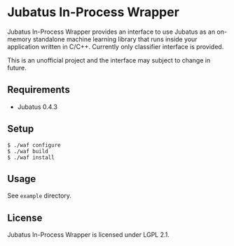 Jubatus In-Process Wrapper
=============================

Jubatus In-Process Wrapper provides an interface to use Jubatus as an on-memory standalone machine learning library that runs inside your application written in C/C++.
Currently only classifier interface is provided.

This is an unofficial project and the interface may subject to change in future.

Requirements
---------------

- Jubatus 0.4.3

Setup
---------

```
$ ./waf configure
$ ./waf build
$ ./waf install
```

Usage
---------

See `example` directory.

License
----------

Jubatus In-Process Wrapper is licensed under LGPL 2.1.
